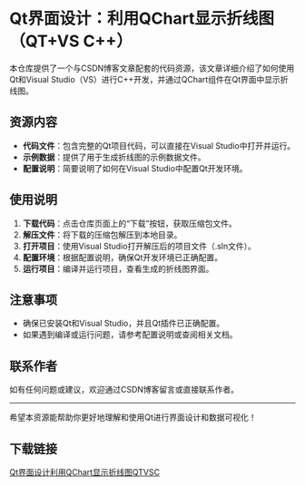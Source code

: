 # Qt界面设计：利用QChart显示折线图（QT+VS C++）

本仓库提供了一个与CSDN博客文章配套的代码资源，该文章详细介绍了如何使用Qt和Visual Studio（VS）进行C++开发，并通过QChart组件在Qt界面中显示折线图。

## 资源内容

- **代码文件**：包含完整的Qt项目代码，可以直接在Visual Studio中打开并运行。
- **示例数据**：提供了用于生成折线图的示例数据文件。
- **配置说明**：简要说明了如何在Visual Studio中配置Qt开发环境。

## 使用说明

1. **下载代码**：点击仓库页面上的“下载”按钮，获取压缩包文件。
2. **解压文件**：将下载的压缩包解压到本地目录。
3. **打开项目**：使用Visual Studio打开解压后的项目文件（.sln文件）。
4. **配置环境**：根据配置说明，确保Qt开发环境已正确配置。
5. **运行项目**：编译并运行项目，查看生成的折线图界面。

## 注意事项

- 确保已安装Qt和Visual Studio，并且Qt插件已正确配置。
- 如果遇到编译或运行问题，请参考配置说明或查阅相关文档。

## 联系作者

如有任何问题或建议，欢迎通过CSDN博客留言或直接联系作者。

---

希望本资源能帮助你更好地理解和使用Qt进行界面设计和数据可视化！

## 下载链接

[Qt界面设计利用QChart显示折线图QTVSC](https://pan.quark.cn/s/90a43fa65669)
